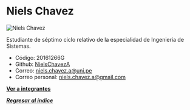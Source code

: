 # Niels Chavez

![Niels Chavez](https://github.com/williamvalenciaK/Grupo6-DBD/assets/145622183/222d0cca-a594-4ced-8675-39021eb475d7)

Estudiante de séptimo ciclo relativo de la especialidad de Ingenieria de Sistemas.

- Código: 20161266G
- Github: [NielsChavezA](https://github.com/NielsChavezA)
- Correo: niels.chavez.a@uni.pe
- Correo personal: niels.chavez.a@gmail.com

**[Ver a integrantes](../integrantes.md)**

***[Regresar al índice](../../README.md)***
